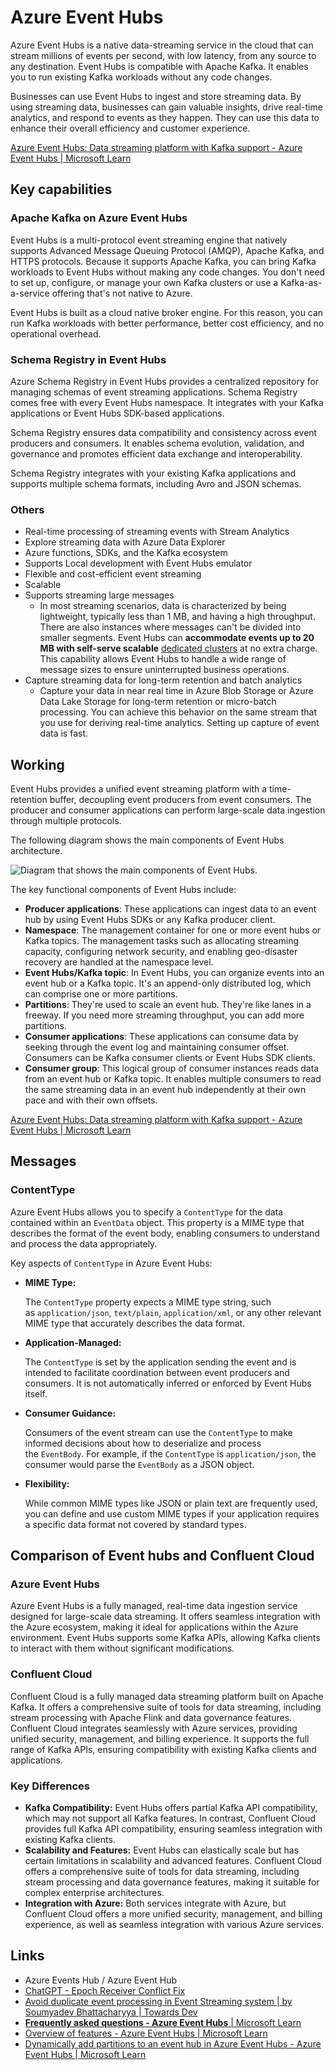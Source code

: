 # Azure Event Hubs

Azure Event Hubs is a native data-streaming service in the cloud that can stream millions of events per second, with low latency, from any source to any destination. Event Hubs is compatible with Apache Kafka. It enables you to run existing Kafka workloads without any code changes.

Businesses can use Event Hubs to ingest and store streaming data. By using streaming data, businesses can gain valuable insights, drive real-time analytics, and respond to events as they happen. They can use this data to enhance their overall efficiency and customer experience.

[Azure Event Hubs: Data streaming platform with Kafka support - Azure Event Hubs \| Microsoft Learn](https://learn.microsoft.com/en-us/azure/event-hubs/event-hubs-about)

## Key capabilities

### Apache Kafka on Azure Event Hubs

Event Hubs is a multi-protocol event streaming engine that natively supports Advanced Message Queuing Protocol (AMQP), Apache Kafka, and HTTPS protocols. Because it supports Apache Kafka, you can bring Kafka workloads to Event Hubs without making any code changes. You don't need to set up, configure, or manage your own Kafka clusters or use a Kafka-as-a-service offering that's not native to Azure.

Event Hubs is built as a cloud native broker engine. For this reason, you can run Kafka workloads with better performance, better cost efficiency, and no operational overhead.

### Schema Registry in Event Hubs

Azure Schema Registry in Event Hubs provides a centralized repository for managing schemas of event streaming applications. Schema Registry comes free with every Event Hubs namespace. It integrates with your Kafka applications or Event Hubs SDK-based applications.

Schema Registry ensures data compatibility and consistency across event producers and consumers. It enables schema evolution, validation, and governance and promotes efficient data exchange and interoperability.

Schema Registry integrates with your existing Kafka applications and supports multiple schema formats, including Avro and JSON schemas.

### Others

- Real-time processing of streaming events with Stream Analytics
- Explore streaming data with Azure Data Explorer
- Azure functions, SDKs, and the Kafka ecosystem
- Supports Local development with Event Hubs emulator
- Flexible and cost-efficient event streaming
- Scalable
- Supports streaming large messages
	- In most streaming scenarios, data is characterized by being lightweight, typically less than 1 MB, and having a high throughput. There are also instances where messages can't be divided into smaller segments. Event Hubs can **accommodate events up to 20 MB with self-serve scalable** [dedicated clusters](https://learn.microsoft.com/en-us/azure/event-hubs/event-hubs-dedicated-overview) at no extra charge. This capability allows Event Hubs to handle a wide range of message sizes to ensure uninterrupted business operations.
- Capture streaming data for long-term retention and batch analytics
	- Capture your data in near real time in Azure Blob Storage or Azure Data Lake Storage for long-term retention or micro-batch processing. You can achieve this behavior on the same stream that you use for deriving real-time analytics. Setting up capture of event data is fast.

## Working

Event Hubs provides a unified event streaming platform with a time-retention buffer, decoupling event producers from event consumers. The producer and consumer applications can perform large-scale data ingestion through multiple protocols.

The following diagram shows the main components of Event Hubs architecture.

![Diagram that shows the main components of Event Hubs.](https://learn.microsoft.com/en-us/azure/event-hubs/media/event-hubs-about/components.png)

The key functional components of Event Hubs include:

- **Producer applications**: These applications can ingest data to an event hub by using Event Hubs SDKs or any Kafka producer client.
- **Namespace**: The management container for one or more event hubs or Kafka topics. The management tasks such as allocating streaming capacity, configuring network security, and enabling geo-disaster recovery are handled at the namespace level.
- **Event Hubs/Kafka topic**: In Event Hubs, you can organize events into an event hub or a Kafka topic. It's an append-only distributed log, which can comprise one or more partitions.
- **Partitions**: They're used to scale an event hub. They're like lanes in a freeway. If you need more streaming throughput, you can add more partitions.
- **Consumer applications**: These applications can consume data by seeking through the event log and maintaining consumer offset. Consumers can be Kafka consumer clients or Event Hubs SDK clients.
- **Consumer group**: This logical group of consumer instances reads data from an event hub or Kafka topic. It enables multiple consumers to read the same streaming data in an event hub independently at their own pace and with their own offsets.

[Azure Event Hubs: Data streaming platform with Kafka support - Azure Event Hubs \| Microsoft Learn](https://learn.microsoft.com/en-us/azure/event-hubs/event-hubs-about)

## Messages

### ContentType

Azure Event Hubs allows you to specify a `ContentType` for the data contained within an `EventData` object. This property is a MIME type that describes the format of the event body, enabling consumers to understand and process the data appropriately.

Key aspects of `ContentType` in Azure Event Hubs:

- **MIME Type:**

    The `ContentType` property expects a MIME type string, such as `application/json`, `text/plain`, `application/xml`, or any other relevant MIME type that accurately describes the data format.

- **Application-Managed:**

    The `ContentType` is set by the application sending the event and is intended to facilitate coordination between event producers and consumers. It is not automatically inferred or enforced by Event Hubs itself.

- **Consumer Guidance:**

    Consumers of the event stream can use the `ContentType` to make informed decisions about how to deserialize and process the `EventBody`. For example, if the `ContentType` is `application/json`, the consumer would parse the `EventBody` as a JSON object.

- **Flexibility:**

    While common MIME types like JSON or plain text are frequently used, you can define and use custom MIME types if your application requires a specific data format not covered by standard types.

## Comparison of Event hubs and Confluent Cloud

### Azure Event Hubs

Azure Event Hubs is a fully managed, real-time data ingestion service designed for large-scale data streaming. It offers seamless integration with the Azure ecosystem, making it ideal for applications within the Azure environment. Event Hubs supports some Kafka APIs, allowing Kafka clients to interact with them without significant modifications.

### Confluent Cloud

Confluent Cloud is a fully managed data streaming platform built on Apache Kafka. It offers a comprehensive suite of tools for data streaming, including stream processing with Apache Flink and data governance features. Confluent Cloud integrates seamlessly with Azure services, providing unified security, management, and billing experience. It supports the full range of Kafka APIs, ensuring compatibility with existing Kafka clients and applications.

### Key Differences

- **Kafka Compatibility:** Event Hubs offers partial Kafka API compatibility, which may not support all Kafka features. In contrast, Confluent Cloud provides full Kafka API compatibility, ensuring seamless integration with existing Kafka clients.
- **Scalability and Features:** Event Hubs can elastically scale but has certain limitations in scalability and advanced features. Confluent Cloud offers a comprehensive suite of tools for data streaming, including stream processing and data governance features, making it suitable for complex enterprise architectures.
- **Integration with Azure:** Both services integrate with Azure, but Confluent Cloud offers a more unified security, management, and billing experience, as well as seamless integration with various Azure services.

## Links

- Azure Events Hub / Azure Event Hub
- [ChatGPT - Epoch Receiver Conflict Fix](https://chatgpt.com/share/685d9105-6864-8005-89e9-35f639cf420f)
- [Avoid duplicate event processing in Event Streaming system \| by Soumyadev Bhattacharyya \| Towards Dev](https://towardsdev.com/avoid-duplicate-event-processing-in-event-streaming-system-6c7efc151a40)
- [**Frequently asked questions - Azure Event Hubs** \| Microsoft Learn](https://learn.microsoft.com/en-us/azure/event-hubs/event-hubs-faq)
- [Overview of features - Azure Event Hubs \| Microsoft Learn](https://learn.microsoft.com/en-us/azure/event-hubs/event-hubs-features)
- [Dynamically add partitions to an event hub in Azure Event Hubs - Azure Event Hubs \| Microsoft Learn](https://learn.microsoft.com/en-us/azure/event-hubs/dynamically-add-partitions)
